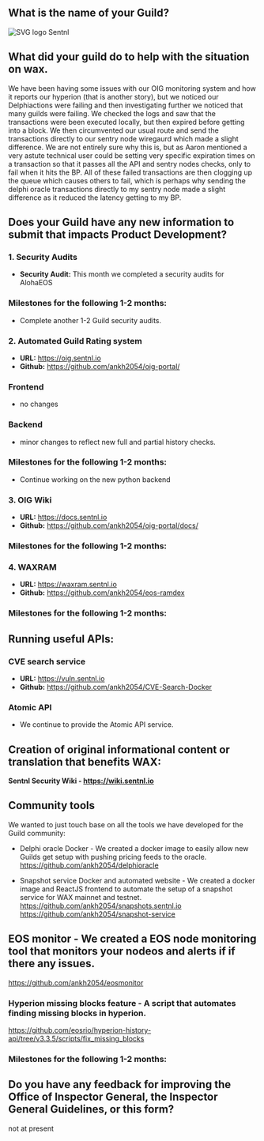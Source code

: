 ## What is the name of your Guild?

![SVG logo](https://www.sentnl.io/sentnl.svg)
Sentnl

## What did your guild do to help with the situation on wax.

We have been having some issues with our OIG monitoring system and how it reports our hyperion (that is another story), but we noticed our Delphiactions were failing and then investigating further we noticed that many guilds were failing. We checked the logs and saw that the transactions were been executed locally, but then expired before getting into a block. We then circumvented our usual route and send the transactions directly to our sentry node wiregaurd which made a slight difference. We are not entirely sure why this is, but as Aaron mentioned a very astute technical user could be setting very specific expiration times on a transaction so that it passes all the API and sentry nodes checks, only to fail when it hits the BP. All of these failed transactions are then clogging up the queue which causes others to fail, which is perhaps why sending the delphi oracle transactions directly to my sentry node made a slight difference as it reduced the latency getting to my BP.



## Does your Guild have any new information to submit that impacts Product Development?


### 1. Security Audits

- **Security Audit:** This month we completed a security audits for AlohaEOS



### Milestones for the following 1-2 months:

- Complete another 1-2 Guild security audits. 



### 2. Automated Guild Rating system

- **URL:** https://oig.sentnl.io 
- **Github:** https://github.com/ankh2054/oig-portal/


### Frontend

* no changes



### Backend

* minor changes to reflect new full and partial history checks.


### Milestones for the following 1-2 months:

* Continue working on the new python backend



### 3.  OIG Wiki

- **URL:** https://docs.sentnl.io 
- **Github:** https://github.com/ankh2054/oig-portal/docs/




### Milestones for the following 1-2 months:




### 4. WAXRAM 

- **URL:** https://waxram.sentnl.io 
- **Github:** https://github.com/ankh2054/eos-ramdex



### Milestones for the following 1-2 months:




## Running useful APIs:


### CVE search service

- **URL:**  https://vuln.sentnl.io
- **Github:** https://github.com/ankh2054/CVE-Search-Docker


### Atomic API

- We continue to provide the Atomic API service.

## Creation of original informational content or translation that benefits WAX:

**Sentnl Security Wiki  - https://wiki.sentnl.io**



## Community tools 

We wanted to just touch base on all the tools we have developed for the Guild community:

* Delphi oracle Docker - We created a docker image to easily allow new Guilds get setup with pushing pricing feeds to the oracle.  https://github.com/ankh2054/delphioracle

* Snapshot service Docker and automated website - We created a docker image and ReactJS frontend to automate the setup of a snapshot service for WAX mainnet and testnet.
https://github.com/ankh2054/snapshots.sentnl.io
https://github.com/ankh2054/snapshot-service

## EOS monitor - We created a EOS node monitoring tool that monitors your nodeos and alerts if if there any issues.

https://github.com/ankh2054/eosmonitor



### Hyperion missing blocks feature - A script that automates finding missing blocks in hyperion.

https://github.com/eosrio/hyperion-history-api/tree/v3.3.5/scripts/fix_missing_blocks 


### Milestones for the following 1-2 months:



## Do you have any feedback for improving the Office of Inspector General, the Inspector General Guidelines, or this form?
not at present

